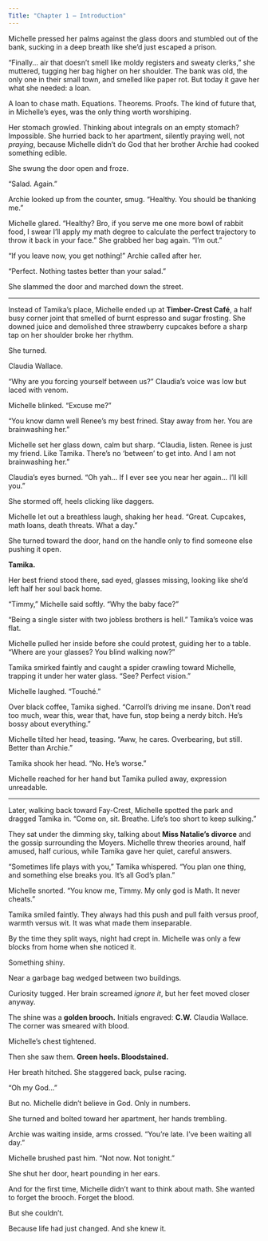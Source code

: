 ```yaml
---
Title: "Chapter 1 – Introduction"
---
```


Michelle pressed her palms against the glass doors and stumbled out of the bank, sucking in a deep breath like she’d just escaped a prison.

“Finally… air that doesn’t smell like moldy registers and sweaty clerks,” she muttered, tugging her bag higher on her shoulder. The bank was old, the only one in their small town, and smelled like paper rot. But today it gave her what she needed: a loan.

A loan to chase math. Equations. Theorems. Proofs. The kind of future that, in Michelle’s eyes, was the only thing worth worshiping.

Her stomach growled. Thinking about integrals on an empty stomach? Impossible. She hurried back to her apartment, silently praying well, not *praying*, because Michelle didn’t do God that her brother Archie had cooked something edible.

She swung the door open and froze.

“Salad. Again.”

Archie looked up from the counter, smug. “Healthy. You should be thanking me.”

Michelle glared. “Healthy? Bro, if you serve me one more bowl of rabbit food, I swear I’ll apply my math degree to calculate the perfect trajectory to throw it back in your face.” She grabbed her bag again. “I’m out.”

“If you leave now, you get nothing!” Archie called after her.

“Perfect. Nothing tastes better than your salad.”

She slammed the door and marched down the street.

---

Instead of Tamika’s place, Michelle ended up at **Timber-Crest Café**, a half busy corner joint that smelled of burnt espresso and sugar frosting. She downed juice and demolished three strawberry cupcakes before a sharp tap on her shoulder broke her rhythm.

She turned.

Claudia Wallace.

“Why are you forcing yourself between us?” Claudia’s voice was low but laced with venom.

Michelle blinked. “Excuse me?”

“You know damn well Renee’s my best frined. Stay away from her. You are brainwashing her.”

Michelle set her glass down, calm but sharp. “Claudia, listen. Renee is just my friend. Like Tamika. There’s no ‘between’ to get into. And I am not brainwashing her.”

Claudia’s eyes burned. “Oh yah... If I ever see you near her again... I’ll kill you.”

She stormed off, heels clicking like daggers.

Michelle let out a breathless laugh, shaking her head. “Great. Cupcakes, math loans, death threats. What a day.”

She turned toward the door, hand on the handle only to find someone else pushing it open.

**Tamika.**

Her best friend stood there, sad eyed, glasses missing, looking like she’d left half her soul back home.

“Timmy,” Michelle said softly. “Why the baby face?”

“Being a single sister with two jobless brothers is hell.” Tamika’s voice was flat.

Michelle pulled her inside before she could protest, guiding her to a table. “Where are your glasses? You blind walking now?”

Tamika smirked faintly and caught a spider crawling toward Michelle, trapping it under her water glass. “See? Perfect vision.”

Michelle laughed. “Touché.”

Over black coffee, Tamika sighed. “Carroll’s driving me insane. Don’t read too much, wear this, wear that, have fun, stop being a nerdy bitch. He’s bossy about everything.”

Michelle tilted her head, teasing. “Aww, he cares. Overbearing, but still. Better than Archie.”

Tamika shook her head. “No. He’s worse.”

Michelle reached for her hand but Tamika pulled away, expression unreadable.

---

Later, walking back toward Fay-Crest, Michelle spotted the park and dragged Tamika in. “Come on, sit. Breathe. Life’s too short to keep sulking.”

They sat under the dimming sky, talking about **Miss Natalie’s divorce** and the gossip surrounding the Moyers. Michelle threw theories around, half amused, half curious, while Tamika gave her quiet, careful answers.

“Sometimes life plays with you,” Tamika whispered. “You plan one thing, and something else breaks you. It’s all God’s plan.”

Michelle snorted. “You know me, Timmy. My only god is Math. It never cheats.”

Tamika smiled faintly. They always had this push and pull faith versus proof, warmth versus wit. It was what made them inseparable.

By the time they split ways, night had crept in. Michelle was only a few blocks from home when she noticed it.

Something shiny.

Near a garbage bag wedged between two buildings.

Curiosity tugged. Her brain screamed *ignore it*, but her feet moved closer anyway.

The shine was a **golden brooch.** Initials engraved: **C.W.** Claudia Wallace. The corner was smeared with blood.

Michelle’s chest tightened.

Then she saw them. **Green heels. Bloodstained.**

Her breath hitched. She staggered back, pulse racing.

“Oh my God...”

But no. Michelle didn’t believe in God. Only in numbers.

She turned and bolted toward her apartment, her hands trembling.

Archie was waiting inside, arms crossed. “You’re late. I’ve been waiting all day.”

Michelle brushed past him. “Not now. Not tonight.”

She shut her door, heart pounding in her ears.

And for the first time, Michelle didn’t want to think about math. She wanted to forget the brooch. Forget the blood.

But she couldn’t.

Because life had just changed. And she knew it.